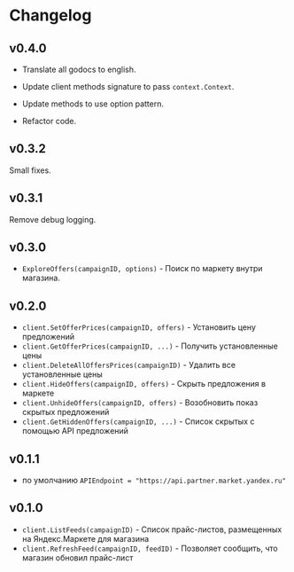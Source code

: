 # Changelog

## v0.4.0

- Translate all godocs to english.

- Update client methods signature to pass `context.Context`.

- Update methods to use option pattern.

- Refactor code.

## v0.3.2

Small fixes.

## v0.3.1

Remove debug logging.

## v0.3.0

- `ExploreOffers(campaignID, options)` - Поиск по маркету внутри магазина.

## v0.2.0

- `client.SetOfferPrices(campaignID, offers)` - Установить цену предложений
- `client.GetOfferPrices(campaignID, ...)` - Получить установленные цены
- `client.DeleteAllOffersPrices(campaignID)` - Удалить все установленные цены
- `client.HideOffers(campaignID, offers)` - Скрыть предложения в маркете
- `client.UnhideOffers(campaignID, offers)` - Возобновить показ скрытых предложений
- `client.GetHiddenOffers(campaignID, ...)` - Список скрытых с помощью API предложений

## v0.1.1

- по умолчанию `APIEndpoint = "https://api.partner.market.yandex.ru"`

## v0.1.0

- `client.ListFeeds(campaignID)` - Список прайс-листов, размещенных на Яндекс.Маркете для магазина
- `client.RefreshFeed(campaignID, feedID)` - Позволяет сообщить, что магазин обновил прайс-лист
